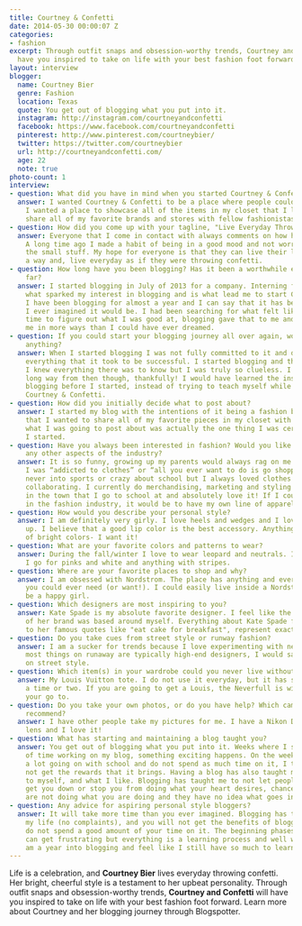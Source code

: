 ```yaml
---
title: Courtney & Confetti
date: 2014-05-30 00:00:07 Z
categories:
- fashion
excerpt: Through outfit snaps and obsession-worthy trends, Courtney and Confetti will
  have you inspired to take on life with your best fashion foot forward.
layout: interview
blogger:
  name: Courtney Bier
  genre: Fashion
  location: Texas
  quote: You get out of blogging what you put into it.
  instagram: http://instagram.com/courtneyandconfetti
  facebook: https://www.facebook.com/courtneyandconfetti
  pinterest: http://www.pinterest.com/courtneybier/
  twitter: https://twitter.com/courtneybier
  url: http://courtneyandconfetti.com/
  age: 22
  note: true
photo-count: 1
interview:
- question: What did you have in mind when you started Courtney & Confetti?
  answer: I wanted Courtney & Confetti to be a place where people could be inspired.
    I wanted a place to showcase all of the items in my closet that I love, and to
    share all of my favorite brands and stores with fellow fashionistas!
- question: How did you come up with your tagline, "Live Everyday Throwing Confetti"?
  answer: Everyone that I come in contact with always comments on how happy I am.
    A long time ago I made a habit of being in a good mood and not worrying about
    the small stuff. My hope for everyone is that they can live their life in such
    a way and, live everyday as if they were throwing confetti.
- question: How long have you been blogging? Has it been a worthwhile endeavor so
    far?
  answer: I started blogging in July of 2013 for a company. Interning for them is
    what sparked my interest in blogging and is what lead me to start Courtney & Confetti.
    I have been blogging for almost a year and I can say that it has become more than
    I ever imagined it would be. I had been searching for what felt like the longest
    time to figure out what I was good at, blogging gave that to me and has fulfilled
    me in more ways than I could have ever dreamed.
- question: If you could start your blogging journey all over again, would you change
    anything?
  answer: When I started blogging I was not fully committed to it and did not know
    everything that it took to be successful. I started blogging and thought that
    I knew everything there was to know but I was truly so clueless. I have come a
    long way from then though, thankfully! I would have learned the ins and outs of
    blogging before I started, instead of trying to teach myself while also maintaining
    Courtney & Confetti.
- question: How did you initially decide what to post about?
  answer: I started my blog with the intentions of it being a fashion blog and knew
    that I wanted to share all of my favorite pieces in my closet with my viewers,
    what I was going to post about was actually the one thing I was certain of when
    I started.
- question: Have you always been interested in fashion? Would you like to explore
    any other aspects of the industry?
  answer: It is so funny, growing up my parents would always rag on me and say that
    I was “addicted to clothes” or “all you ever want to do is go shopping”. I was
    never into sports or crazy about school but I always loved clothes and outfit
    collaborating. I currently do merchandising, marketing and styling for a company
    in the town that I go to school at and absolutely love it! If I could do anything
    in the fashion industry, it would be to have my own line of apparel and accessories.
- question: How would you describe your personal style?
  answer: I am definitely very girly. I love heels and wedges and I love getting dressed
    up. I believe that a good lip color is the best accessory. Anything that is full
    of bright colors- I want it!
- question: What are your favorite colors and patterns to wear?
  answer: During the fall/winter I love to wear leopard and neutrals. In the spring/summer
    I go for pinks and white and anything with stripes.
- question: Where are your favorite places to shop and why?
  answer: I am obsessed with Nordstrom. The place has anything and everything that
    you could ever need (or want!). I could easily live inside a Nordstrom and forever
    be a happy girl.
- question: Which designers are most inspiring to you?
  answer: Kate Spade is my absolute favorite designer. I feel like the whole image
    of her brand was based around myself. Everything about Kate Spade from her patterns
    to her famous quotes like "eat cake for breakfast", represent exactly who I am.
- question: Do you take cues from street style or runway fashion?
  answer: I am a sucker for trends because I love experimenting with new things. Since
    most things on runaway are typically high-end designers, I would say I focus more
    on street style.
- question: Which item(s) in your wardrobe could you never live without?
  answer: My Louis Vuitton tote. I do not use it everyday, but it has saved my life
    a time or two. If you are going to get a Louis, the Neverfull is without a doubt,
    your go to.
- question: Do you take your own photos, or do you have help? Which camera would you
    recommend?
  answer: I have other people take my pictures for me. I have a Nikon DX with a 50mm
    lens and I love it!
- question: What has starting and maintaining a blog taught you?
  answer: You get out of blogging what you put into it. Weeks where I spend a lot
    of time working on my blog, something exciting happens. On the weeks where I have
    a lot going on with school and do not spend as much time on it, I typically do
    not get the rewards that it brings. Having a blog has also taught me to stay true
    to myself, and what I like. Blogging has taught me to not let people’s criticism
    get you down or stop you from doing what your heart desires, chances are, they
    are not doing what you are doing and they have no idea what goes into it.
- question: Any advice for aspiring personal style bloggers?
  answer: It will take more time than you ever imagined. Blogging has truly become
    my life (no complaints), and you will not get the benefits of blogging if you
    do not spend a good amount of your time on it. The beginning phases of blogging
    can get frustrating but everything is a learning process and well worth it. I
    am a year into blogging and feel like I still have so much to learn.
---
```


Life is a celebration, and **Courtney Bier** lives everyday throwing confetti. Her bright, cheerful style is a testament to her upbeat personality. Through outfit snaps and obsession-worthy trends, **Courtney and Confetti** will have you inspired to take on life with your best fashion foot forward. Learn more about Courtney and her blogging journey through Blogspotter.